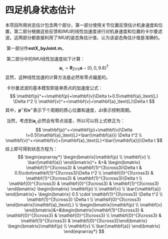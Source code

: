 # 四足机身状态估计

​        本项目所用状态估计包含两个部分，第一部分使用关节位置反馈估计机身速度和位置，第二部分根据这些反馈和IMU的线性加速度进行对机身速度和位置的卡尔曼滤波。这两部分都直接利用了IMU的姿态角估计值，认为该姿态角估计值是准确的。

​        第一部分件**estX_byJoint.m**。

​        第二部分中的IMU线性加速度如下计算：
$$
\mathbf{a}_\text{L}=\mathbf{R}_\mathrm{ZYX}\mathbf{a}-[0,0,9.8]^\text{T}
$$
​        显然，这种线性加速的计算方法是必然有零点偏差的。

​        卡尔曼滤波的基本模型即是单质点的加速度公式：
$$
\mathbf{p}^+=\mathbf{p}+\mathbf{v}\Delta t+0.5\mathbf{a}_\text{L} \Delta t^2 \\
\mathbf{v}^+=\mathbf{v}+\mathbf{a}_\text{L}\Delta t
$$
其中，$\mathbf{p}^+$和$\mathbf{v}^+$表示下个周期的质心位置和速度，$\Delta t$表示控制周期。

​      当然，考虑到$\mathbf{a}_\text{L}$必然会有零点误差，所以可以将上式修正为：
$$
\mathbf{p}^+=\mathbf{p}+\mathbf{v}\Delta t+0.5(\mathbf{a}_\text{L}+\bar{\mathbf{a}}) \Delta t^2 \\
\mathbf{v}^+=\mathbf{v}+(\mathbf{a}_\text{L}+\bar{\mathbf{a}})\Delta t
$$
  综上即可得到状态方程为：
$$
\begin{eqnarray*}
\begin{bmatrix}\mathbf{p} \\ \mathbf{v} \\ \bar{\mathbf{a}}  \end{bmatrix}^+ &=&
\begin{bmatrix}
\mathbf{1}^{3\cross3} & \mathbf{1}^{3\cross3}\Delta t & 0.5\cdot\mathbf{1}^{3\cross3}\Delta t^2 \\
\mathbf{0}^{3\cross3} & \mathbf{1}^{3\cross3} & \mathbf{1}^{3\cross3}\Delta t \\
\mathbf{0}^{3\cross3} & \mathbf{0}^{3\cross3} & \mathbf{1}^{3\cross3}
\end{bmatrix} \begin{bmatrix} \mathbf{p} \\ \mathbf{v} \\ \bar{\mathbf{a}} \end{bmatrix}+
\begin{bmatrix} 0.5 \cdot \mathbf{1}^{3\cross3} \Delta t^2 \\
\mathbf{1}^{3\cross3} \Delta t \\
\mathbf{0}^{3\cross3}
\end{bmatrix}\mathbf{a}_\text{L} \\
\begin{bmatrix}\mathbf{p} \\ \mathbf{v} \end{bmatrix}&=&\begin{bmatrix}\mathbf{1}^{3\cross3} & \mathbf{0}^{3\cross3} & \mathbf{0}^{3\cross3} \\
\mathbf{0}^{3\cross3} & \mathbf{1}^{3\cross3} & \mathbf{0}^{3\cross3}\end{bmatrix}
\begin{bmatrix}\mathbf{p} \\ \mathbf{v} \\ \bar{\mathbf{a}}  \end{bmatrix}
\end{eqnarray*}
$$




